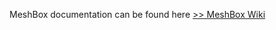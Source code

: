 MeshBox documentation can be found here  <a href="https://github.com/mi-pogo/MeshBox/wiki"> >> MeshBox Wiki </a>
